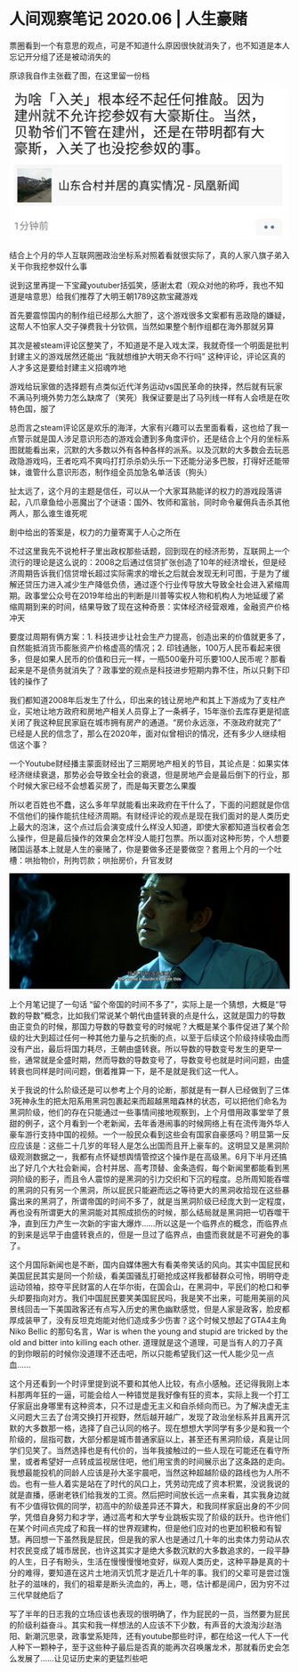 # 人间观察笔记 2020.06 | 人生豪赌  
  
票圈看到一个有意思的观点，可是不知道什么原因很快就消失了，也不知道是本人忘记开分组了还是被动消失的  
  
原谅我自作主张截了图，在这里留一份档  
  
![ruguanist](https://github.com/illuminatorSlab/annual-mumble/blob/master/2020/img/06_ruguanist.jpg)  
  
结合上个月的华人互联网圈政治坐标系对照着看就很实际了，真的人家八旗子弟入关干你我挖参奴什么事  
  
说到这里再提一下宝藏youtuber括弧笑，感谢太君（观众对他的称呼，我也不知道是啥意思）给我们推荐了大明王朝1789这款宝藏游戏  
  
首先要震惊国内的制作组已经那么大胆了，这个游戏很多文案都有恶政隐的嫌疑，这帮人不怕家人交子弹费我十分钦佩，当然如果整个制作组都在海外那就另算  
  
其次是被steam评论区整笑了，不知道是不是入戏太深，我就奇怪一个明面是批判封建主义的游戏居然还能出 “我就想维护大明天命不行吗” 这种评论，评论区真的人才多这是要给封建主义招魂咋地  
  
游戏给玩家做的选择题有点类似近代洋务运动vs国民革命的抉择，然后就有玩家不满马列境外势力怎么缺席了（笑死）我保证要是出了马列线一样有人会喷是在吹特色国，服了  
  
总而言之steam评论区是欢乐的海洋，大家有兴趣可以去里面看看，这也给了我一点警示就是国人涉足意识形态的游戏会遭到多角度评价，还是结合上个月的坐标系图就能看出来，沉默的大多数以外有各种各样的派系。以及沉默的大多数会去玩恶政隐游戏吗，王者吃鸡不爽吗打打杀杀奶头乐一下还能分泌多巴胺，打得好还能带妹，谁管什么意识形态，制作组全员加急名单活该（狗头）  
  
扯太远了，这个月的主题是信任，可以从一个大家耳熟能详的权力的游戏段落讲起，八爪章鱼给小恶魔出了个谜语：国外、牧师和富翁，同时命令雇佣兵击杀其他两人，那么谁生谁死呢  
  
剧中给出的答案是，权力的力量寄寓于人心之所在  
  
不过这里我先不说枪杆子里出政权那些话题，回到现在的经济形势，互联网上一个流行的理论是这么说的：2008之后通过信贷扩张创造了10年的经济增长，但是经济周期告诉我们信贷增长超过实际需求的增长之后就会发现无利可图，于是为了缓解还贷压力进入减少生产降低负债，通过逐个行业传导放大导致全社会进入紧缩周期。政事堂公众号在2019年给出的判断是川普等实权人物和机构人为地延缓了紧缩周期到来的时间，结果导致了现在这种奇景：实体经济经营艰难，金融资产价格冲天  
  
要度过周期有俩方案：1. 科技进步让社会生产力提高，创造出来的价值就更多了，自然能抵消货币膨胀资产价格虚高的情况；2. 印钱通胀，100万人民币看起来很多，但是如果人民币的价值和日元一样，一瓶500毫升可乐要100人民币呢？那看起来是不是债务就消失了？政事堂的观点是科技进步短期内靠不住，所以只剩下印钱的操作了  
  
我们都知道2008年后发生了什么，印出来的钱让房地产和其上下游成为了支柱产业，买地让地方政府和房地产相关人员穿上了一条裤子，15年涨价去库存更是彻底关闭了我这种屁民家庭在城市拥有房产的通道。“房价永远涨，不涨政府就完了” 已经是人民的信念了，那么在2020年，面对似曾相识的情况，还有多少人继续相信这个事？  
  
一个Youtube财经播主蒙面财经出了三期房地产相关的节目，其论点是：如果实体经济继续衰退，那势必会导致全社会的衰退，但是房地产会是最后倒下的行业，那个时候大家已经不会想着买房了，而是每天要怎么果腹  
  
所以老百姓也不蠢，这么多年早就能看出来政府在干什么了，下面的问题就是你信不信他们的操作能抗住经济周期。有财经评论的观点是现在我们面对的是人类历史上最大的泡沫，这个点过后会演变成什么样没人知道，即使大家都知道当权者会怎么操作，但是最后操作的效果会怎样没人能打包票。所以面对这种形势，个人想要赌国运基本上就是人生的豪赌了，你是要做多还是要做空？套用上个月的一个吐槽：哄抬物价，刑拘罚款；哄抬房价，升官发财  
  
![wong](https://github.com/illuminatorSlab/annual-mumble/blob/master/2020/img/06_wong.jpg)  
  
上个月笔记提了一句话 “留个帝国的时间不多了”，实际上是一个猜想，大概是“导数的导数”概念，比如我们常说某个朝代由盛转衰的点是什么，这就是国力的导数由正变负的时候，那国力导数的导数变号的时候呢？大概是某个事件促进了某个阶级的壮大到超过任何一种其他力量与之抗衡的点，以至于后续这个阶级持续吸血而没有产出，最后将国力耗尽，王朝由盛转衰。所以导数的导数变号发生的更早一些，通常就是全盛时期，然而导数的导数变号了，导数变号也就是时间问题，由盛转衰也同样是时间问题，倒着推算一下，是不是就是我们这一代人。 
  
关于我说的什么阶级还是可以参考上个月的论断，那就是有一群人已经做到了三体3死神永生的把太阳系用黑洞包裹起来而超越黑暗森林的状态，可以把他们命名为黑洞阶级，他们的存在只能通过一些事情间接地观察到，上个月借用政事堂举了景甜的例子，这个月看到一个老新闻，去年香港闹事的时候网络上有在流传海外华人豪车游行支持中国的视频。一个一般民众看到这些会有国家自豪感吗？明显第一反应应该是：这些二十几岁的年轻人是怎么出国而且开上豪车的。这明显又是黑洞阶级观测数据之一，我都有点怀疑想舆情管控这个操作是在高级黑。6月下半月还搞出了好几个大社会新闻，合村并居、高考顶替、金条造假，每个新闻里都能看到黑洞阶级的影子，而且令人震惊的是黑洞的引力交织和下沉的程度。总所周知能吞噬的黑洞的只有另一个黑洞，所以屁民只能避而远之等待更大的黑洞收拾现在这些暴露出来的黑洞了，所谓帝国的时间不多了，就是当黑洞阶级已经庞大到一定程度，再也没有所谓更大的黑洞能对其照成损伤的时候，那么结局就是黑洞把一切吞噬干净，直到压力产生一次新的宇宙大爆炸……所以这是一个临界点的概念，而临界点的到来是远早于由盛转衰点的，但是一旦过了临界点，由盛而衰就是不可避免的事了。  
  
这个月国际新闻也是不断，国内自媒体圈大有看美帝笑话的风向。其实中国屁民和美国屁民其实是同一个阶级，看美国骚乱打砸抢成这样我都替群众可怜，明明夺走运动领袖，掠夺平民财富的人在华尔街，在国会山，在黑洞中，平民们的枪口和拳头却要指向对方。我们中国屁民要笑美国屁民吗，我是笑不出来，可能用美丽的风景线回击一下美国政客还有点写入历史的黑色幽默感觉，但是人家是政客，脸皮都厚成装甲了，没有反坦克炮能对他们造成多少伤害？这个时候又想起了GTA4主角 Niko Bellic 的那句名言，War is when the young and stupid are tricked by the old and bitter into killing each other. 道理就是这个道理，可是当有人的刀子真的到你眼前的时候你没道理不还击吧，所以只能希望我们这一代人能少见一点血……  
  
这个月还看到一个时评里提到说不要和其他人比较，有点小感触。还记得我刚上本科那两年狂的一逼，可能会给人一种错觉是我好像有狂的资本，实际上我一个打工仔家庭出身哪里有这种资本，只不过是虚无主义和自杀倾向而已。为了解决虚无主义问题大三去了台湾交换打开视野，然后越开越广，发现了政治坐标系并且离开沉默的大多数那一格，选择了自己认同的格子。现在想想大学同学有多少是和我一个阶级的，屈指可数，大部分都是城市普通家庭以上，甚至还有黑洞阶级，真是让同学们见笑了。当然选择也是有代价的，当年我接触过的一些人现在可能还在看守所里，或者希望好一点转成监视居住吧，他们用宝贵的时间展示出了这条路的走向。我想最能投机的同龄人应该是孙大圣宇晨吧，当然这种超越阶级的路线也为人所不齿。也有一些人着实是站在了时代的风口上，凭劳动完成了资本积累，没说我说的就是直播，感谢老铁们给我发的工资。然后把时间放长远一点来看，其实我身边就有不少值得钦佩的同学，初高中的阶级差异还不算大，和我同样家庭出身的不少同学，凭借自身努力和才学，通过高考和大学专业跳板实现了阶级的跃升。也许他们在某个时间点完成了和我一样的世界观建构，但是他们应对的也更加积极和有智慧。再回想一下虽然我是屁民，但是我的家人也是通过几十年的出卖体力劳动从农村农民变成了城市居民，也许这其实才是绝大多数沉默的大多数追求的，一段平静的人生，日子有盼头，生活在慢慢慢慢地变好，纵观人类历史，这种平静是真的十分的难得，要知道在这片土地消灭饥荒才是近几十年的事。我们的父辈可是尝过饿肚子的滋味的，我们的祖辈是断头流血的，再上，嗯，估计都是阔户，因为穷不过三代早就绝后了  
  
写了半年的日志我的立场应该也表现的很明确了，作为屁民的一员，当然要为屁民的阶级利益奋斗。其实和我一样想法的人应该不下少数，有声音的大浪淘沙赵浩阳、新潮沉思录，政事堂系矩阵，还有youtube那些时评，都在给这一代人下一代人种下一颗种子，至于这些种子最后是否真的能再次召唤屠龙术，那就看历史会怎么发展了……让见证历史来的更猛烈些吧  

